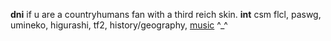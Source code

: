 **dni** if u are a countryhumans fan with a third reich skin.
**int** csm flcl, paswg, umineko, higurashi, tf2, history/geography, [music](https://last.fm/user/ihatememphis) ^_^
